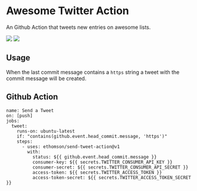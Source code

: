 # Awesome Twitter Action 
An Github Action that tweets new entries on awesome lists. 

[![](https://img.shields.io/twitter/follow/protontypes?style=social)](https://twitter.com/protontypes) [![](https://img.shields.io/twitter/follow/GHAction1?style=social)](https://twitter.com/GHAction1)

## Usage
When the last commit message contains a `https` string a tweet with the commit message will be created.  

## Github Action
```
name: Send a Tweet
on: [push]
jobs:
  tweet:
    runs-on: ubuntu-latest
    if: "contains(github.event.head_commit.message, 'https')"     
    steps:
      - uses: ethomson/send-tweet-action@v1
        with:
          status: ${{ github.event.head_commit.message }}
          consumer-key: ${{ secrets.TWITTER_CONSUMER_API_KEY }}
          consumer-secret: ${{ secrets.TWITTER_CONSUMER_API_SECRET }}
          access-token: ${{ secrets.TWITTER_ACCESS_TOKEN }}
          access-token-secret: ${{ secrets.TWITTER_ACCESS_TOKEN_SECRET }}
```
